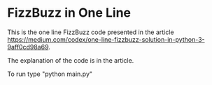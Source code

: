 # FizzBuzz in One Line
This is the one line FizzBuzz code presented in the article https://medium.com/codex/one-line-fizzbuzz-solution-in-python-3-9aff0cd98a69.

The explanation of the code is in the article.

To run type "python main.py"
